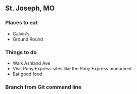 ## St. Joseph, MO

### Places to eat

 - Galvin's
 - Ground Round

### Things to do

 - Walk Ashland Ave
 - Visit Pony Express sites like the Pony Express monument
 - Eat good food
 
 ### Branch from Git command line
